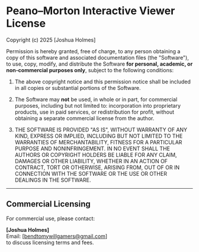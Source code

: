 # Peano–Morton Interactive Viewer License

Copyright (c) 2025 [Joshua Holmes]

Permission is hereby granted, free of charge, to any person obtaining a copy
of this software and associated documentation files (the "Software"), to use,
copy, modify, and distribute the Software **for personal, academic, or
non‑commercial purposes only**, subject to the following conditions:

1. The above copyright notice and this permission notice shall be included in
   all copies or substantial portions of the Software.

2. The Software may **not** be used, in whole or in part, for commercial
   purposes, including but not limited to: incorporation into proprietary
   products, use in paid services, or redistribution for profit, without
   obtaining a separate commercial license from the author.

3. THE SOFTWARE IS PROVIDED "AS IS", WITHOUT WARRANTY OF ANY KIND, EXPRESS OR
   IMPLIED, INCLUDING BUT NOT LIMITED TO THE WARRANTIES OF MERCHANTABILITY,
   FITNESS FOR A PARTICULAR PURPOSE AND NONINFRINGEMENT. IN NO EVENT SHALL THE
   AUTHORS OR COPYRIGHT HOLDERS BE LIABLE FOR ANY CLAIM, DAMAGES OR OTHER
   LIABILITY, WHETHER IN AN ACTION OF CONTRACT, TORT OR OTHERWISE, ARISING
   FROM, OUT OF OR IN CONNECTION WITH THE SOFTWARE OR THE USE OR OTHER
   DEALINGS IN THE SOFTWARE.

---

## Commercial Licensing

For commercial use, please contact:

**[Joshua Holmes]**  
Email: [bendtomywillgamers@gmail.com]  
to discuss licensing terms and fees.
